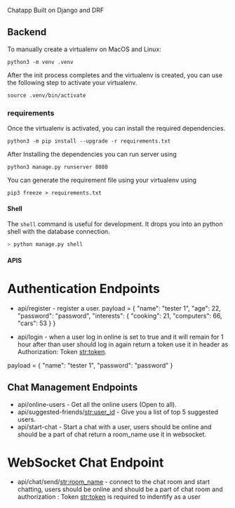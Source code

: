 Chatapp Built on Django and DRF

## Backend

To manually create a virtualenv on MacOS and Linux:

```
python3 -m venv .venv
```

After the init process completes and the virtualenv is created, you can use the following step to activate your virtualenv.

```
source .venv/bin/activate
```

### requirements

Once the virtualenv is activated, you can install the required dependencies.

```
python3 -m pip install --upgrade -r requirements.txt
```

After Installing the dependencies you can run server using

```
python3 manage.py runserver 8080
```

You can generate the requirement file using your virtualenv using

```
pip3 freeze > requirements.txt
```

#### Shell

The `shell` command is useful for development. It drops you into an python shell with the database connection.

```bash
> python manage.py shell
```

#### APIS

# Authentication Endpoints

- api/register - register a user.
  payload = {
  "name": "tester 1",
  "age": 22,
  "password": "password",
  "interests": {
  "cooking": 21,
  "computers": 66,
  "cars": 53
  }
  }

- api/login - when a user log in online is set to true and it will remain for 1 hour after than user should log in again return a token use it in header as Authorization: Token <str:token>.

payload = {
"name": "tester 1",
"password": "password"
}

## Chat Management Endpoints

- api/online-users - Get all the online users (Open to all).
- api/suggested-friends/<str:user_id> - Give you a list of top 5 suggested users.
- api/start-chat - Start a chat with a user, users should be online and should be a part of chat return a room_name use it in websocket.

# WebSocket Chat Endpoint

- api/chat/send/<str:room_name> - connect to the chat room and start chatting, users should be online and should be a part of chat room and authorization : Token <str:token> is required to indentify as a user
